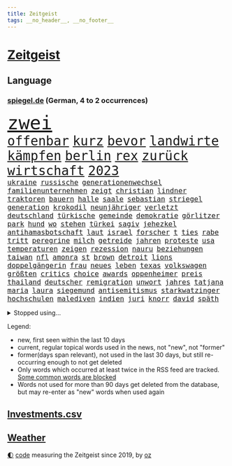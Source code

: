 ```yaml
---
title: Zeitgeist
tags: __no_header__, __no_footer__
---
```


# [Zeitgeist](https://oliz.io/zeitgeist/)

## Language

<h3><a href="https://www.spiegel.de" target="_blank">spiegel.de</a> (German, 4 to 2 occurrences)</h3>
<p style="font-family:monospace">
<span style="font-size:32pt"><a href="news_links.html#zwei" class="current">zwei</a></span>
<br>
<span style="font-size:22pt"><a href="news_links.html#offenbar" class="current">offenbar</a></span>
<span style="font-size:22pt"><a href="news_links.html#kurz" class="current">kurz</a></span>
<span style="font-size:22pt"><a href="news_links.html#bevor" class="current">bevor</a></span>
<span style="font-size:22pt"><a href="news_links.html#landwirte" class="current">landwirte</a></span>
<span style="font-size:22pt"><a href="news_links.html#kämpfen" class="current">kämpfen</a></span>
<span style="font-size:22pt"><a href="news_links.html#berlin" class="current">berlin</a></span>
<span style="font-size:22pt"><a href="news_links.html#rex" class="new">rex</a></span>
<span style="font-size:22pt"><a href="news_links.html#zurück" class="current">zurück</a></span>
<span style="font-size:22pt"><a href="news_links.html#wirtschaft" class="current">wirtschaft</a></span>
<span style="font-size:22pt"><a href="news_links.html#2023" class="current">2023</a></span>
<br>
<span style="font-size:12pt"><a href="news_links.html#ukraine" class="current">ukraine</a></span>
<span style="font-size:12pt"><a href="news_links.html#russische" class="current">russische</a></span>
<span style="font-size:12pt"><a href="news_links.html#generationenwechsel" class="new">generationenwechsel</a></span>
<span style="font-size:12pt"><a href="news_links.html#familienunternehmen" class="new">familienunternehmen</a></span>
<span style="font-size:12pt"><a href="news_links.html#zeigt" class="current">zeigt</a></span>
<span style="font-size:12pt"><a href="news_links.html#christian" class="current">christian</a></span>
<span style="font-size:12pt"><a href="news_links.html#lindner" class="current">lindner</a></span>
<span style="font-size:12pt"><a href="news_links.html#traktoren" class="current">traktoren</a></span>
<span style="font-size:12pt"><a href="news_links.html#bauern" class="current">bauern</a></span>
<span style="font-size:12pt"><a href="news_links.html#halle" class="current">halle</a></span>
<span style="font-size:12pt"><a href="news_links.html#saale" class="new">saale</a></span>
<span style="font-size:12pt"><a href="news_links.html#sebastian" class="current">sebastian</a></span>
<span style="font-size:12pt"><a href="news_links.html#striegel" class="new">striegel</a></span>
<span style="font-size:12pt"><a href="news_links.html#generation" class="current">generation</a></span>
<span style="font-size:12pt"><a href="news_links.html#krokodil" class="new">krokodil</a></span>
<span style="font-size:12pt"><a href="news_links.html#neunjähriger" class="new">neunjähriger</a></span>
<span style="font-size:12pt"><a href="news_links.html#verletzt" class="current">verletzt</a></span>
<span style="font-size:12pt"><a href="news_links.html#deutschland" class="current">deutschland</a></span>
<span style="font-size:12pt"><a href="news_links.html#türkische" class="current">türkische</a></span>
<span style="font-size:12pt"><a href="news_links.html#gemeinde" class="current">gemeinde</a></span>
<span style="font-size:12pt"><a href="news_links.html#demokratie" class="current">demokratie</a></span>
<span style="font-size:12pt"><a href="news_links.html#görlitzer" class="new">görlitzer</a></span>
<span style="font-size:12pt"><a href="news_links.html#park" class="current">park</a></span>
<span style="font-size:12pt"><a href="news_links.html#hund" class="current">hund</a></span>
<span style="font-size:12pt"><a href="news_links.html#wo" class="current">wo</a></span>
<span style="font-size:12pt"><a href="news_links.html#stehen" class="current">stehen</a></span>
<span style="font-size:12pt"><a href="news_links.html#türkei" class="current">türkei</a></span>
<span style="font-size:12pt"><a href="news_links.html#sagiv" class="new">sagiv</a></span>
<span style="font-size:12pt"><a href="news_links.html#jehezkel" class="new">jehezkel</a></span>
<span style="font-size:12pt"><a href="news_links.html#antihamasbotschaft" class="new">antihamasbotschaft</a></span>
<span style="font-size:12pt"><a href="news_links.html#laut" class="current">laut</a></span>
<span style="font-size:12pt"><a href="news_links.html#israel" class="current">israel</a></span>
<span style="font-size:12pt"><a href="news_links.html#forscher" class="current">forscher</a></span>
<span style="font-size:12pt"><a href="news_links.html#t" class="new">t</a></span>
<span style="font-size:12pt"><a href="news_links.html#ties" class="new">ties</a></span>
<span style="font-size:12pt"><a href="news_links.html#rabe" class="current">rabe</a></span>
<span style="font-size:12pt"><a href="news_links.html#tritt" class="current">tritt</a></span>
<span style="font-size:12pt"><a href="news_links.html#peregrine" class="new">peregrine</a></span>
<span style="font-size:12pt"><a href="news_links.html#milch" class="new">milch</a></span>
<span style="font-size:12pt"><a href="news_links.html#getreide" class="new">getreide</a></span>
<span style="font-size:12pt"><a href="news_links.html#jahren" class="current">jahren</a></span>
<span style="font-size:12pt"><a href="news_links.html#proteste" class="current">proteste</a></span>
<span style="font-size:12pt"><a href="news_links.html#usa" class="current">usa</a></span>
<span style="font-size:12pt"><a href="news_links.html#temperaturen" class="current">temperaturen</a></span>
<span style="font-size:12pt"><a href="news_links.html#zeigen" class="current">zeigen</a></span>
<span style="font-size:12pt"><a href="news_links.html#rezession" class="current">rezession</a></span>
<span style="font-size:12pt"><a href="news_links.html#nauru" class="new">nauru</a></span>
<span style="font-size:12pt"><a href="news_links.html#beziehungen" class="current">beziehungen</a></span>
<span style="font-size:12pt"><a href="news_links.html#taiwan" class="current">taiwan</a></span>
<span style="font-size:12pt"><a href="news_links.html#nfl" class="current">nfl</a></span>
<span style="font-size:12pt"><a href="news_links.html#amonra" class="current">amonra</a></span>
<span style="font-size:12pt"><a href="news_links.html#st" class="current">st</a></span>
<span style="font-size:12pt"><a href="news_links.html#brown" class="current">brown</a></span>
<span style="font-size:12pt"><a href="news_links.html#detroit" class="current">detroit</a></span>
<span style="font-size:12pt"><a href="news_links.html#lions" class="current">lions</a></span>
<span style="font-size:12pt"><a href="news_links.html#doppelgängerin" class="new">doppelgängerin</a></span>
<span style="font-size:12pt"><a href="news_links.html#frau" class="current">frau</a></span>
<span style="font-size:12pt"><a href="news_links.html#neues" class="current">neues</a></span>
<span style="font-size:12pt"><a href="news_links.html#leben" class="current">leben</a></span>
<span style="font-size:12pt"><a href="news_links.html#texas" class="current">texas</a></span>
<span style="font-size:12pt"><a href="news_links.html#volkswagen" class="current">volkswagen</a></span>
<span style="font-size:12pt"><a href="news_links.html#größten" class="current">größten</a></span>
<span style="font-size:12pt"><a href="news_links.html#critics" class="current">critics</a></span>
<span style="font-size:12pt"><a href="news_links.html#choice" class="new">choice</a></span>
<span style="font-size:12pt"><a href="news_links.html#awards" class="current">awards</a></span>
<span style="font-size:12pt"><a href="news_links.html#oppenheimer" class="current">oppenheimer</a></span>
<span style="font-size:12pt"><a href="news_links.html#preis" class="current">preis</a></span>
<span style="font-size:12pt"><a href="news_links.html#thailand" class="current">thailand</a></span>
<span style="font-size:12pt"><a href="news_links.html#deutscher" class="current">deutscher</a></span>
<span style="font-size:12pt"><a href="news_links.html#remigration" class="new">remigration</a></span>
<span style="font-size:12pt"><a href="news_links.html#unwort" class="new">unwort</a></span>
<span style="font-size:12pt"><a href="news_links.html#jahres" class="current">jahres</a></span>
<span style="font-size:12pt"><a href="news_links.html#tatjana" class="new">tatjana</a></span>
<span style="font-size:12pt"><a href="news_links.html#maria" class="current">maria</a></span>
<span style="font-size:12pt"><a href="news_links.html#laura" class="current">laura</a></span>
<span style="font-size:12pt"><a href="news_links.html#siegemund" class="current">siegemund</a></span>
<span style="font-size:12pt"><a href="news_links.html#antisemitismus" class="current">antisemitismus</a></span>
<span style="font-size:12pt"><a href="news_links.html#starkwatzinger" class="current">starkwatzinger</a></span>
<span style="font-size:12pt"><a href="news_links.html#hochschulen" class="current">hochschulen</a></span>
<span style="font-size:12pt"><a href="news_links.html#malediven" class="new">malediven</a></span>
<span style="font-size:12pt"><a href="news_links.html#indien" class="current">indien</a></span>
<span style="font-size:12pt"><a href="news_links.html#juri" class="current">juri</a></span>
<span style="font-size:12pt"><a href="news_links.html#knorr" class="new">knorr</a></span>
<span style="font-size:12pt"><a href="news_links.html#david" class="current">david</a></span>
<span style="font-size:12pt"><a href="news_links.html#späth" class="new">späth</a></span>
</p>
<details>
<summary>Stopped using...</summary>
<p class="former" style="font-size:12pt">
verschiedene(1180) aufnehmen(1179) eröffnet(1179) gipfel(1179) jan(1178) programm(1178) schließen(1178) schwarzen(1178) statement(1178) rasant(1177) brutale(1176) gerhard(1176) innenministerium(1176) mali(1176) schadet(1176) sieger(1176) verboten(1176) behauptet(1175) besiegt(1175) entschädigung(1175) esken(1175) mainz(1175) saskia(1175) verlust(1175) einzelne(1174) extreme(1174) gefährlichen(1174) hieß(1174) hsv(1174) priester(1174) verhandelt(1174) benzin(1173) brücke(1173) tobt(1173) viktor(1173) überlebte(1173) breitet(1172) carsten(1172) enthüllt(1172) gehalt(1172) institut(1172) preisen(1172) schwierigkeiten(1172) sicherheitskräfte(1172) stärken(1172) widerspricht(1172) zahlung(1172) anschläge(1171) beschäftigten(1171) bremer(1171) fehler(1171) i(1171) senken(1171) tore(1171) vertrag(1171) endete(1170) kanzleramt(1170) klaren(1170) mütter(1170) tausenden(1170) vermutet(1170) anspruch(1169) bekamen(1169) europäer(1169) falsch(1169) jagd(1169) kämpfe(1169) rassistische(1169) schüssen(1169) diplomaten(1168) passt(1168) senkt(1168) standort(1168) angeklagter(1167) angekommen(1167) drohungen(1167) englische(1167) erhielt(1167) gegangen(1167) klimapolitik(1167) ton(1167) untersuchungsausschuss(1167) debakel(1166) kräftig(1166) e(1164) gesetze(1164) globale(1164) produzieren(1164) sprecher(1164) erkenntnisse(1163) meiner(1163) verband(1163) erneuten(1161) schlimmste(1161) erkrankung(1160) klimaschutz(1160) 1000(1159) deals(1159) schaffte(1159) sendung(1159) voraussetzungen(1159) halb(1158) verursacht(1158) nah(1157) olympische(1157) bundesgerichtshof(1156) erfunden(1155) immerhin(1155) kooperation(1155) uni(1155) echten(1153) analysiert(1151) spitzenreiter(1151) erwachsene(1150) großem(1149) projekte(1149) aussehen(1148) umgeht(1146) fußballwm(1144) enorme(1142) abstieg(1141) atomkraft(1141) informiert(1141) möglichkeiten(1140) dramatischen(1138) versorgung(1134) kanadas(1133) olympia(1131) tuchel(1130) identität(1129) ausgaben(1126) annäherung(1123) ungewöhnlichen(1119) coronaimpfung(1099) cent(1075) zustimmen(1065) konfrontation(1061) estland(1046) 250(988) mitverantwortlich(988) banken(976) unfälle(961) vorsicht(938) drohende(933) ministerin(922) bundesrat(903) autoren(902) sichtbar(885) polnischen(879) kuriose(870) parlaments(867) moderner(851) hoffenheim(847) zeitungsbericht(843) gleichen(831) schränkt(815) schulden(814) rhein(796) 41(790) lieferungen(790) methode(783) meta(758) erwiesen(753) zufall(748) verteuert(746) schloss(745) kremlchef(737) soldat(716) sankt(712) zweites(710) expremier(704) ergeben(693) positiven(692) mbappé(681) stoff(653) eindrücke(650) messerangriff(649) angestellte(634) herrschte(634) indem(633) ausstieg(628) aufeinander(600) steuerhinterziehung(594) hitze(590) ausgebaut(582) dürre(580) kaiserslautern(577) französischer(576) bedrohte(572) besseren(569) tierschützer(567) andrew(565) anlauf(562) schrumpfen(555) krebserkrankung(549) plädieren(548) geste(540) verleihung(531) freigabe(530) usrepublikaner(530) ähnlichen(527) psychischen(510) importiert(505) heidenheim(502) bach(496) elefanten(496) 63(494) perfekt(492) gendern(487) banden(483) töne(483) entstehen(481) zutritt(475) kontroverse(473) rassistischer(470) juristische(469) entzieht(466) francisco(462) indiens(462) quer(462) sechsten(462) stemmen(462) vereinbarung(462) einsamkeit(461) irland(461) kollegin(460) begegnung(458) bröckelt(456) sauber(454) elektronische(451) neymar(448) aktivist(447) hit(441) zweifeln(440) kohl(436) abbruch(434) alice(433) gefangenen(432) ernennt(426) chaotische(424) todesstrafe(423) misstrauen(421) aufsichtsrat(416) doping(416) befragung(415) ioc(415) böhmermann(407) tabu(407) häufigsten(405) ig(405) metall(405) unerlaubt(405) reißen(404) figuren(403) düster(401) häufen(400) finanzaufsicht(399) liberale(398) zerschlagen(398) technologien(393) fenster(390) indigene(390) kommentiert(390) flogen(386) petersburg(386) bafin(384) erheben(382) dunkelheit(379) wunderbare(376) kulturkampf(374) totschlags(374) aufgelöst(367) änderung(367) dreier(366) gefälschten(366) udo(366) weber(360) revision(358) vorfälle(358) muslime(356) vorstand(356) meiste(355) perspektive(355) plätze(354) solcher(354) denkbar(353) gesundheitliche(350) hochhaus(350) kommender(350) dauer(348) geldgeber(348) wand(345) verleumdung(344) 23jähriger(341) bundeswirtschaftsminister(340) springer(340) entsprechende(331) heran(331) chatbot(330) wettlauf(330) startups(329) paket(326) juventus(325) verfügbar(325) jäger(322) lauf(322) green(321) bildet(320) spezies(320) 150000(318) antike(318) bauarbeiten(317) usbürger(317) zuckerberg(317) 51(316) umdenken(316) loswerden(315) marius(314) reiz(314) sondervermögen(314) bewertet(313) siedlung(313) trier(312) zutiefst(312) dicht(311) riskante(310) spiegelrecherchen(308) anpassen(306) menschliche(306) 15jähriger(302) joggen(302) marina(302) haushaltsstreit(301) gebäuden(300) nützt(299) gala(295) linkenpolitikerin(294) verteidigte(292) warb(292) 40jähriger(288) geschehen(286) milliardenschwere(286) griechische(284) rebellion(284) kümmert(283) verstärken(283) bestreiten(282) bahnreisende(278) downing(278) geknackt(276) asylpolitik(275) festgelegt(275) heutige(274) duschen(273) parteichefin(273) fehde(272) sommerspielen(272) spiegeltalk(272) susanne(271) heimlich(269) angerichtet(268) erdöl(267) startete(267) behindern(266) greenwashing(265) involviert(265) produkt(265) prinzip(264) reuß(264) modi(262) rückhalt(262) milliardengeschäft(261) 800(260) theorie(260) dringt(259) schadstoffe(259) follower(258) referendum(256) stuft(256) zurückgetreten(256) gewusst(255) tanken(253) bekämpfung(252) massenhaft(251) staatsbürger(251) wette(251) amtsinhaber(250) fisch(247) ermutigt(246) grenzkontrollen(245) spielten(245) ikone(244) erstem(240) getrieben(239) 8000(237) arabischen(237) parteitag(237) sudan(236) gewissheit(235) populismus(235) ereignis(233) tegernsee(232) berühmtesten(231) kane(230) geldwäsche(229) landesverband(229) miese(229) weidel(229) umstieg(228) feinde(226) rechtskräftig(226) schätzen(226) gegnern(225) auswirken(224) hamm(222) iphones(222) schockiert(222) unogeneralsekretär(222) herkunftsstaaten(221) nachbesserungen(221) prognostiziert(221) untergebracht(221) rekrutieren(220) trümmer(220) dämpfer(218) stopfen(218) frankfurts(217) brachen(216) schulleiter(216) serge(216) bundeshaushalt(215) massen(215) vi(215) brutalen(214) 17jährigen(213) bafög(213) internetstars(213) alben(212) shell(212) lustige(211) bürgern(210) thyssenkrupp(210) dietmar(208) befürchtete(207) beitragen(207) mangelnder(207) abgenommen(206) abschlusserklärung(206) kylian(206) kurzer(205) süddeutschland(205) haushalten(204) kalter(202) würdigung(201) unterschätzen(200) falschaussage(199) tropfen(199) verbandschef(199) 1973(196) beschäftigung(196) bundesarbeitsgericht(196) demokratiebewegung(196) gelaufen(196) balkon(194) potenziell(194) berechnungen(193) telefon(190) erwärmung(189) einbringen(186) entsorgt(186) selben(186) anderthalb(185) rechtsruck(185) reparaturen(185) systeme(185) begründete(183) berufen(183) bestohlen(183) südukraine(183) amira(182) wetterbedingungen(182) asylrecht(181) brände(180) delegation(180) bartsch(179) populist(178) beworben(176) popstars(176) rolling(176) stones(176) vergangen(175) homophobe(174) posthum(174) reserven(174) schande(174) wertet(174) internetkonzern(173) xiii(173) beschloss(172) militäroperation(172) weltmeisterschaft(172) ezb(171) feindbild(171) report(171) unterhaltung(171) essener(170) neonazi(170) verbinden(170) architekten(169) verteuern(169) freizeit(168) neubrandenburg(168) o2(168) hacken(167) schlimmer(167) lichtblick(166) aufatmen(165) begriffe(165) arbeitern(164) becken(164) entpuppt(164) afdchefin(163) bundesligasaison(163) schriftstellerin(163) kooperiert(161) schärfsten(161) unilever(160) 7000(158) froh(158) metas(158) selenskyjs(158) stützen(158) jenaer(157) reichsbürgergruppe(157) erpresst(156) kürzung(155) drohender(153) ernste(153) unterhalt(153) gebissen(152) gerichtsverfahren(152) gruppenphase(152) juristin(151) wissenschaftlich(151) cdugeneralsekretär(150) erfinden(149) gerichtsmediziner(149) kultusminister(149) linienbus(149) unsicherheit(148) lebensfreude(147) lindenberg(147) exklusive(146) geprüft(146) sinnlos(146) ungefährlich(146) gedreht(145) costa(144) erahnen(144) männlichkeit(143) thailändischen(143) bayreuth(142) unwohlsein(142) stahlhersteller(141) margot(140) boykott(139) kollidieren(139) morawiecki(139) anlage(138) kanzlerpartei(138) zusätzlichen(138) kunde(137) spanierin(137) wahlkreis(137) innere(136) webstars(136) abkehr(135) ausscheiden(135) patientin(135) verglichen(135) gegenspieler(133) hardliner(133) sicherheitsrat(133) andauern(132) anzeige(132) samstagabend(132) einmarsch(131) iocpräsident(131) meryl(131) streep(131) moscheen(130) tankstelle(130) reutlingen(129) unbeeindruckt(129) wirbel(129) einigten(127) griffen(127) regelrechten(127) rucksack(124) negative(123) betrag(122) herrchen(122) nachzahlen(121) unterkunft(121) fraktion(120) kräften(120) schmerzhafter(120) beweist(119) karrierecoach(119) saudiarabiens(119) 82(117) damalige(117) kriegsführung(117) raketenabwehrsystem(117) young(117) angehören(116) einziges(116) sportlerinnen(116) trittin(116) hauptdarsteller(115) verstößen(115) year(115) jugendorganisation(114) rumänische(114) british(113) ködern(113) schockierte(113) tabellenspitze(113) geist(112) probiert(112) unheilbar(112) abgestellt(111) starkgemacht(111) usbotschaft(111) hassbotschaften(110) knallte(110) stauen(110) grünes(109) trennungskinder(109) v(109) hermoso(108) jenni(108) kühl(108) langwierigen(108) nadia(108) rubiales(108) dokumentarfilm(107) mtv(107) zuschlag(107) abgehängt(106) bahnhöfen(106) beschlüsse(105) weltbesten(105) wmtriumph(105) libyen(104) missbrauchen(104) hofften(103) konzertfilm(103) lachs(103) lass(103) lieferwagen(103) seltenes(103) chemnitz(102) finanzspritze(102) morgenstunden(102) eigentlichen(101) probe(101) fernseher(100) armenien(99) aserbaidschan(99) kanal(99) dreistelliger(98) jean(98) pocher(98) schütze(98) challenge(97) klimagipfel(97) lebensräume(97) verfehlten(97) angeführt(96) bundestagsfraktion(96) festnehmen(95) milliardenhilfen(95) sanften(95) scherz(95) 1994(94) absoluten(94) evangelista(94) gutmachen(94) milliardenhöhe(94) teslachef(94) vergehen(94) wehrte(94) zukommen(94) 34jährige(93) inselstaaten(93) klausmichael(93) peinliche(93) proben(93) steuererhöhungen(93) weltgrößte(93) ai(92) finanzmärkten(92) bestattet(91) brennstoffen(91) efuels(91) grenzregion(91) kräftiger(91) sekunde(91) spiegelrekonstruktion(91) zugverkehr(91) aggression(90) barrymore(90) canceln(90) drew(90) europaparlament(90) hagelkörner(90) landesverrats(90) metronom(90) pedelecs(90) population(90) skulpturen(90) wiederzusehen(90) bundesvorstand(89) gefolgt(89) time(89) tragisch(89) gemüse(88) verschüttete(88) biologe(87) milieu(87) anonym(86) beschuldigt(86) entzug(86) erkältung(86) fingerzeig(86) notaufnahmen(86) sibirien(86) wechseljahre(86) bistum(85) branson(85) religion(85) tiktoker(85) dillinger(84) edmund(84) schlusslicht(84) smarte(84) affären(83) blätter(83) extinction(83) schulnoten(83) smartes(83) ultrarechten(83) untermauert(83) danzig(82) sanierungspflicht(82) trucker(82) archäologische(81) besprüht(81) mateusz(81) rechtfertigen(81) stocken(81) verfeindeten(81) grundlegende(80) krisenzeiten(80) luftfahrt(80) steuervorteile(80) vorgeschichte(80) zynisch(80) übergangen(80) granate(79) herfried(79) love(79) münkler(79) pushbacks(79) zeitlupe(79) ausrutscher(78) brightline(78) effizienz(78) entsendung(78) fallende(78) gravierenden(78) hochgeschwindigkeitszug(78) mehrkosten(78) shutdown(78) sieges(78) taxi(78) antetokounmpo(77) arbeite(77) einjährigen(77) geschlossenheit(77) giannis(77) gucken(77) tsg(77) überlastete(77) 2035(76) asylsuchenden(76) besorgen(76) lafontaine(76) nature(76) nebenkosten(76) oskar(76) regierungswechsel(76) schau(76) sportevent(76) ungleich(75) airways(74) beiseite(74) beriet(74) diagnostiziert(74) euebene(74) schwerfällt(74) überstimmt(74) euroraum(73) herausholen(73) menschengemachten(73) politikertochter(73) schmach(73) tandler(73) vertrauensverlust(73) absichtliche(72) achtsamkeitstrend(72) bevorzugt(72) fahrplan(72) gewerkschafter(72) glitzern(72) lasst(72) milliardenmarkt(72) parteifreundes(72) schweiger(72) sprengen(72) til(72) unerwünschte(72) uniklinik(72) unternehmerin(72) krankes(71) livtour(71) unprofessionell(71) vermittlung(71) warme(71) ehrlich(70) eindeutiges(70) handelsblatt(70) käme(70) physiker(70) riskanter(70) spitzenspiel(70) stammenden(70) versuche(70) atomen(69) bucks(69) erzählungen(69) fröhlich(69) hinterzogen(69) maskenmillionärin(69) plastiktüten(69) wagenknechtpartei(69) zurückgezogen(69) abgelöst(68) präparierten(68) rekorden(68) unerträglicher(68) anrufen(67) elektronen(67) eumitgliedstaaten(67) ferenc(67) krausz(67) physiknobelpreis(67) verhaltensregeln(67) westdeutschen(67) überfällig(67) abschottung(66) cduspitzenpolitiker(66) jeremy(66) molly(66) sonderbeauftragter(66) bundes(65) schuf(65) spender(65) strahlt(65) tankstellen(65) unparteiischen(65) worüber(65) übertragene(65) bewilligung(64) effenbergbank(64) erfindung(64) erhob(64) financial(64) friedensnobelpreis(64) katapultiert(64) köstliche(64) narges(64) neunmal(64) parteigründung(64) stadien(64) streuen(64) süddeutschen(64) ungeklärten(64) unterstützten(64) ölpreis(64) audio(63) aufrechterhalten(63) eueinigung(63) rekordwert(63) außenwelt(62) geborene(62) hakt(62) kracht(62) laufe(62) naher(62) regierungserklärung(62) schick(62) schwaben(62) zuschauern(62) anhaltenden(61) born(61) erodiert(61) flüchtlingsheim(61) mobilisiert(61) opec(61) wochenlangen(61) zivilen(61) 175(60) bezirk(60) direkte(60) gesprächsstoff(60) ortschaften(60) verschleppter(60) 1990(59) kinderbuchautorin(59) luxushotel(59) munter(59) normale(59) volleyball(59) büchern(58) flächenbrand(58) hamaskämpfern(58) hetzjagd(58) iron(58) kalorien(58) klimafreundliche(58) lasten(58) olympisches(58) trauergemeinde(58) vertrieben(58) wahlsieg(58) bundespräsidenten(57) enttäuschte(57) cop28(56) drängendsten(56) gewähren(56) grenzübergänge(56) orange(56) sähen(56) vernichten(56) vorläufige(56) gal(55) gehypte(55) kmk(55) prostatakrebs(55) rechtsnationale(55) spiegelredakteurin(55) wachse(55) aufreger(54) bekomme(54) designierte(54) dome(54) einseitige(54) extremistischen(54) finanzministerium(54) neonazis(54) schikane(54) tanz(54) unoklimakonferenz(54) weltklimakonferenz(54) windstrom(54) anerkennen(53) erwachsener(53) gekippt(53) medikament(53) abos(52) einstimmigen(52) hamaskämpfer(52) lig(52) länderchefs(52) play(52) spiegelbericht(52) steuerbehörde(52) süper(52) eingeweiht(51) führungskräften(51) johnson(51) südpolarmeer(51) usschauspieler(51) zusammenbrach(51) 25000(50) linkenikone(50) santos(50) weltkriegs(50) derby(49) ungeschoren(49) warnstreiks(49) überaus(49) bsw(48) festgeldangebote(48) fußballspiel(48) monatelanger(48) urlauberinnen(48) warnstreik(48) arielle(47) bereut(47) hell(47) psychotherapeutin(47) sagaftra(47) abzuschaffen(46) bonus(46) hagelte(46) tunneln(46) verblüfft(46) furchtbar(45) tool(45) gebraucht(44) großprojekte(44) koalitionsstreit(44) militärhilfen(44) neureuther(44) sprecherin(44) antisemitismusdebatte(43) cyberattacke(43) müdigkeit(43) soldatin(43) haftbar(42) heizöl(42) korrekt(42) mandanten(42) migrationsabkommen(42) nordrheinwestfälischen(42) signalisiert(42) uskampfjets(42) warnzeichen(42) bagdad(41) basisinitiative(41) gelbem(41) resolution(41) sportschau(41) wirtz(41) übel(41) 102(40) beyoncé(40) düpiert(40) fell(40) feststehen(40) gegründeten(40) schade(40) engagieren(39) hut(39) bewirkt(38) dschabalia(38) innen(38) interpretation(38) useliteuni(38) anliegen(37) bewertung(37) esa(37) gestritten(37) priorität(37) schutt(37) siedler(37) wett(37) koalitionspartnern(36) pokalpleite(36) usuniversitäten(36) wohlhabende(36) ampelpartner(35) artikel(35) ausreise(35) eubeitrittsgespräche(35) hamastunnel(35) instanz(35) starr(35) devid(34) jokić(34) kernforderung(34) striesow(34) systemwechsel(34) zehnt(34) bestechender(33) erspart(33) landmaschinen(33) modus(33) polizeistation(33) stream(33) betreut(32) dosis(32) investorin(32) mitgliederbefragung(32) verhält(32) abgebrannte(31) adams(31) akzeptabel(31) exkollege(31) komödien(31) schnitzer(31) weltklimagipfel(31) zugute(31) 45jährigen(30) chats(30) endgültige(30) fachmagazin(30) haushaltspolitik(30) jobabbau(30) kassieren(30) zurückholen(30) beschuldigten(29) getrunken(29) produzierenden(29) putschversuch(29) deckt(28) draymond(28) emiraten(28) gebrauchte(28) krankschreibung(28) lokführern(28) todesschützen(28) usmagazin(28) warriors(28) genderverbot(27) verfassungsfeindlichen(27) wertvollsten(27) 40jährigen(26) drogenkonsum(26) fremdgehens(26) geliebt(26) mehrfachen(26) notfallfahrplan(26) redebedarf(26) spezialeinsatzkommando(26) spoiler(26) wolke(26) zutage(26) ausgebrannt(25) bernd(25) gängige(25) haushaltsloch(25) katalanischen(25) managern(25) austauschschüler(24) bologna(24) illusion(24) immobilienimperium(24) revolutionieren(24) riesen(24) vollzieht(24) wahnsinn(24) ausfliegen(23) erkältungswelle(23) etat(23) hintertür(23) machern(23) nachtragshaushalt(23) verhaltens(23) zermatt(23) beschämend(22) chronisch(22) demnächst(22) dschungel(22) fdpinitiative(22) gerichtsprozessen(22) geschenkideen(22) halbnackten(22) landwirtschaftsminister(22) polnischukrainischen(22) rechtsextremistische(22) staatsstreich(22) trickserei(22) ausgespielt(21) milliardenloch(21) gesinnung(20) lachse(20) verdanken(20) verschneiten(20) verstärker(20) ziviler(20) dokuserie(19) erliegt(19) gravierender(19) innenstädte(19) legende(19) leichten(19) tonband(19) vereinigte(19) angelegten(18) decken(18) exnationaltorwart(18) häusliche(18) klimakonferenz(18) kreisen(18) pompösen(18) spediteure(18) bjelica(17) krisenmodus(17) limbach(17) nenad(17) nrwjustizminister(17) pazifikküste(17) regenwald(17) sammler(17) trümmerteile(17) unfreiwillig(17) verbindliche(17) vetternwirtschaft(17) arbeitgeberpräsident(16) dulger(16) mister(16) neutrale(16) synthetische(16) usmarine(16) weltmarktführer(16) werkzeug(16) 1983(15) ampelspitzen(15) berufseinsteiger(15) erbt(15) haushaltschaos(15) hustet(15) knockout(15) life(15) robbie(15) sprangen(15) tücher(15) wagens(15) övp(15) geert(14) medaille(14) wachstumschancengesetz(14) wilders(14) alarmsignal(13) ampelhaushalt(13) argentinischen(13) haushaltsdrama(13) leise(13) rentierschlitten(13) statistisches(13) verstorbener(13) verteidigern(13) werbeaufsicht(13) bellevue(12) diebin(12) donuts(12) falschfahrer(12) gefüllte(12) indigenen(12) jaber(12) killt(12) lichterfest(12) physik(12) stiehlt(12) tausender(12) zapfsäule(12) altersgruppen(11) falle(11)
</p>
</details>
<p>Legend:
<ul>
<li><span class="new">new</span>, first seen within the last 10 days</li>
<li><span class="current">current</span>, regular topical words used in the news, not "new", not "former"</li>
<li><span class="former">former(days span relevant)</span>, not used in the last 30 days, but still re-occurring enough to not get deleted</li>
<li>Only words which occurred at least twice in the RSS feed are tracked. <a href="language/filters.py">Some common words are blocked</a></li>
<li>Words not used for more than 90 days get deleted from the database, but may re-enter as "new" words when used again</li>
</ul>
</p>

## [Investments](investments.html)[.csv](investments.csv)

## [Weather](weather.html)

<footer>
<a href="javascript:toggleTheme()" class="nav">🌓</a>
<a href="https://github.com/ooz/zeitgeist">code</a> measuring the Zeitgeist since 2019, by <a href="https://oliz.io">oz</a>
</footer>
